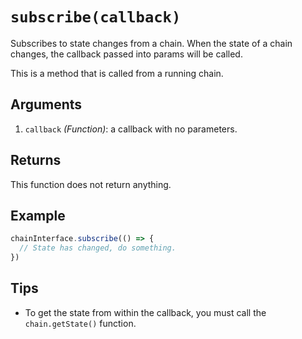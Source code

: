 # `subscribe(callback)`

Subscribes to state changes from a chain. When the state of a chain
changes, the callback passed into params will be called.

This is a method that is called from a running chain.


## Arguments

1. `callback` *(Function)*: a callback with no parameters.


## Returns

This function does not return anything.


## Example

```js
chainInterface.subscribe(() => {
  // State has changed, do something.
})
```


## Tips

* To get the state from within the callback, you must call the
  `chain.getState()` function.
